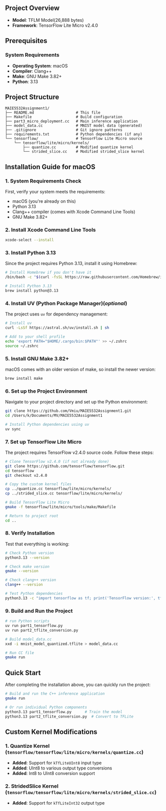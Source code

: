 ## Project Overview

- **Model**: TFLM Model(26,888 bytes)
- **Framework**: TensorFlow Lite Micro v2.4.0

## Prerequisites

### System Requirements
- **Operating System**: macOS
- **Compiler**: Clang++
- **Make**: GNU Make 3.82+
- **Python**: 3.13


## Project Structure

```
MAIE5532Assignment1/
├── README.md                   # This file
├── Makefile                    # Build configuration
├── part3_micro_deployment.cc   # Main inference application
├── model_data.cc               # MNIST model data (generated)
├── .gitignore                  # Git ignore patterns
├── requirements.txt            # Python dependencies (if any)
└── tensorflow/                 # TensorFlow Lite Micro source
    └── tensorflow/lite/micro/kernels/
        ├── quantize.cc         # Modified quantize kernel
        └── strided_slice.cc    # Modified strided_slice kernel
```

## Installation Guide for macOS

### 1. **System Requirements Check**
First, verify your system meets the requirements:
- macOS (you're already on this)
- Python 3.13
- Clang++ compiler (comes with Xcode Command Line Tools)
- GNU Make 3.82+

### 2. **Install Xcode Command Line Tools**
```bash
xcode-select --install
```

### 3. **Install Python 3.13**
Since the project requires Python 3.13, install it using Homebrew:
```bash
# Install Homebrew if you don't have it
/bin/bash -c "$(curl -fsSL https://raw.githubusercontent.com/Homebrew/install/HEAD/install.sh)"

# Install Python 3.13
brew install python@3.13
```

### 4. **Install UV (Python Package Manager)(*optional*)**
The project uses `uv` for dependency management:
```bash
# Install uv
curl -LsSf https://astral.sh/uv/install.sh | sh

# Add to your shell profile
echo 'export PATH="$HOME/.cargo/bin:$PATH"' >> ~/.zshrc
source ~/.zshrc
```

### 5. **Install GNU Make 3.82+**
macOS comes with an older version of make, so install the newer version:
```bash
brew install make
```

### 6. **Set up the Project Environment**
Navigate to your project directory and set up the Python environment:
```bash
git clone https://github.com/Vmiu/MAIE5532Assignment1.git
cd /Users/k/Documents/MV/MAIE5532Assignment1

# Install Python dependencies using uv
uv sync
```

### 7. **Set up TensorFlow Lite Micro**
The project requires TensorFlow v2.4.0 source code. Follow these steps:
```bash
# Clone TensorFlow v2.4.0 (if not already done)
git clone https://github.com/tensorflow/tensorflow.git
cd tensorflow
git checkout v2.4.0

# Copy the custom kernel files
cp ../quantize.cc tensorflow/lite/micro/kernels/
cp ../strided_slice.cc tensorflow/lite/micro/kernels/

# Build TensorFlow Lite Micro
gmake -f tensorflow/lite/micro/tools/make/Makefile

# Return to project root
cd ..
```

### 8. **Verify Installation**
Test that everything is working:
```bash
# Check Python version
python3.13 --version

# Check make version
gmake --version

# Check clang++ version
clang++ --version

# Test Python dependencies
python3.13 -c "import tensorflow as tf; print('TensorFlow version:', tf.__version__)"
```

### 9. **Build and Run the Project**
```bash
# run Python scripts
uv run part1_tensorflow.py
uv run part2_tflite_conversion.py

# Build model_data.cc
xxd -i mnist_model_quantized.tflite > model_data.cc

# Run CC file
gmake run
```

## Quick Start

After completing the installation above, you can quickly run the project:

```bash
# Build and run the C++ inference application
gmake run

# Or run individual Python components
python3.13 part1_tensorflow.py      # Train the model
python3.13 part2_tflite_conversion.py  # Convert to TFLite
```

## Custom Kernel Modifications

### 1. Quantize Kernel (`tensorflow/tensorflow/lite/micro/kernels/quantize.cc`)
- **Added**: Support for `kTfLiteUInt8` input type
- **Added**: UInt8 to various output type conversions
- **Added**: Int8 to UInt8 conversion support

### 2. StridedSlice Kernel (`tensorflow/tensorflow/lite/micro/kernels/strided_slice.cc`)
- **Added**: Support for `kTfLiteInt32` output type

